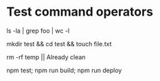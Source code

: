 # Test command operators

ls -la | grep foo | wc -l

mkdir test && cd test && touch file.txt

rm -rf temp || Already clean

npm test; npm run build; npm run deploy
